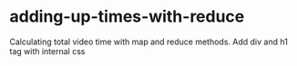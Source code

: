 # adding-up-times-with-reduce
Calculating total video time with map and reduce methods. Add div and h1 tag with internal css
